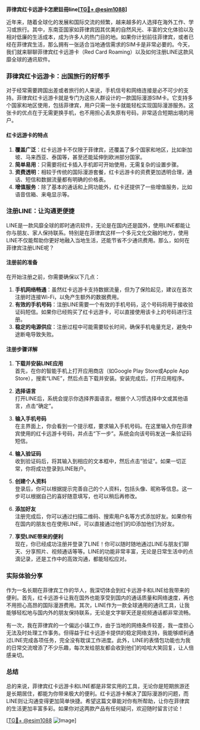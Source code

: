 **菲律宾红卡远游卡怎麽註冊line[[TG💪+ @esim1088](https://t.me/s/esim1088)]**

近年来，随着全球化的发展和国际交流的频繁，越来越多的人选择在海外工作、学习或旅行。其中，东南亚国家如菲律宾因其优美的自然风光、丰富的文化体验以及相对低廉的生活成本，成为许多人的热门目的地。如果你计划前往菲律宾，或者已经在菲律宾生活，那么拥有一张适合当地通信需求的SIM卡是非常必要的。今天，我们就来聊聊菲律宾红卡远游卡（Red Card Roaming）以及如何注册LINE这款风靡全球的通讯软件。

### 菲律宾红卡远游卡：出国旅行的好帮手

对于经常需要跨国出差或者旅行的人来说，手机信号和网络连接是必不可少的支持。菲律宾红卡远游卡就是专门为这些人群设计的一款国际漫游SIM卡。它支持多个国家和地区使用，包括菲律宾，用户只需一张卡就能轻松实现国际漫游服务。这张卡的优点在于无需更换手机，也不用担心丢失原有号码，非常适合短期出境的用户。

#### 红卡远游卡的特点

1. **覆盖广泛**：红卡远游卡不仅限于菲律宾，还覆盖了多个国家和地区，比如新加坡、马来西亚、泰国等，甚至还能延伸到欧洲部分国家。
2. **简单易用**：只需要将红卡插入手机即可开始使用，无需复杂的设置步骤。
3. **资费透明**：相较于传统的国际漫游套餐，红卡远游卡的资费更加透明合理，通话、短信和数据流量都有明确的价格表。
4. **增值服务**：除了基本的通话和上网功能外，红卡还提供了一些增值服务，比如语音信箱、来电显示等。

### 注册LINE：让沟通更便捷

LINE是一款风靡全球的即时通讯软件，无论是在国内还是国外，使用LINE都能让你与朋友、家人保持联系。特别是在菲律宾这样一个多元文化交融的地方，使用LINE不仅能帮助你更好地融入当地生活，还能节省不少通讯费用。那么，如何在菲律宾注册LINE呢？

#### 注册前的准备

在开始注册之前，你需要确保以下几点：

1. **手机网络畅通**：虽然红卡远游卡支持数据流量，但为了保险起见，建议在首次注册时连接Wi-Fi，以免产生额外的数据费用。
2. **有效的手机号码**：注册LINE需要一个有效的手机号码，这个号码将用于接收验证码短信。如果你已经购买了红卡远游卡，可以直接使用该卡上的号码进行注册。
3. **稳定的电源供应**：注册过程中可能需要较长时间，确保手机电量充足，避免中途断电导致失败。

#### 注册步骤详解

1. **下载并安装LINE应用**  
   首先，在你的智能手机上打开应用商店（如Google Play Store或Apple App Store），搜索“LINE”，然后点击下载并安装。安装完成后，打开应用程序。

2. **选择语言**  
   打开LINE后，系统会提示你选择界面语言。根据个人习惯选择中文或其他语言，点击“确定”。

3. **输入手机号码**  
   在主界面上，你会看到一个提示框，要求输入手机号码。在这里输入你在菲律宾使用的红卡远游卡号码，并点击“下一步”。系统会向该号码发送一条验证码短信。

4. **输入验证码**  
   收到验证码后，将其输入到相应的文本框中，然后点击“验证”。如果一切正常，你将成功登录到LINE账户。

5. **创建个人资料**  
   登录后，你可以根据提示完善自己的个人资料，包括头像、昵称等信息。这一步可以根据自己的喜好随意填写，也可以稍后再修改。

6. **添加好友**  
   注册完成后，你可以通过扫描二维码、搜索用户名等方式添加好友。如果你有在国内的朋友也在使用LINE，可以直接通过他们的ID添加他们为好友。

7. **享受LINE带来的便利**  
   现在，你已经成功注册并登录了LINE！你可以随时随地通过LINE与朋友们聊天、分享照片、视频通话等等。LINE的功能非常丰富，无论是日常生活中的点滴记录，还是工作中的高效沟通，都能轻松应对。

### 实际体验分享

作为一名长期在菲律宾工作的华人，我深切体会到红卡远游卡和LINE给我带来的便利。首先，红卡远游卡让我在国外也能享受到国内的通话质量和网络速度，再也不用担心高昂的国际漫游费用。其次，LINE作为一款全球通用的通讯工具，让我能够轻松地与国内外的朋友保持联系，无论是文字聊天还是视频通话都非常流畅。

有一次，我在菲律宾的一个偏远小镇工作，由于当地的网络条件较差，我一度担心无法及时处理工作事务。但得益于红卡远游卡提供的稳定网络支持，我能够顺利通过LINE完成各项任务，完全没有耽误工作进度。此外，LINE的表情包功能也为我的日常交流增添了不少乐趣，每次发给朋友都会收到他们的哈哈大笑回复，让人倍感亲切。

### 总结

总的来说，菲律宾红卡远游卡和LINE都是非常实用的工具，无论你是短期旅游还是长期居住，都能为你带来极大的便利。红卡远游卡解决了国际漫游的问题，而LINE则让沟通变得更加简单快捷。希望这篇文章能对你有所帮助，让你在菲律宾的生活更加丰富多彩。如果你对这两款产品有任何疑问，欢迎随时留言讨论！

[[TG💪+ @esim1088](https://t.me/s/esim1088) ![Image](https://i.postimg.cc/4NQfJmqS/Snipaste-2025-05-13-00-14-12.png)]
